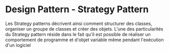 # Design Pattern - Strategy Pattern
Les Strategy patterns décrivent ainsi comment structurer des classes, organiser un groupe de classes et créer des objets. L'une des particularités du Strategy pattern réside dans le fait qu'il est possible de réaliser un comportement de programme et d'objet variable même pendant l'exécution d'un logiciel
